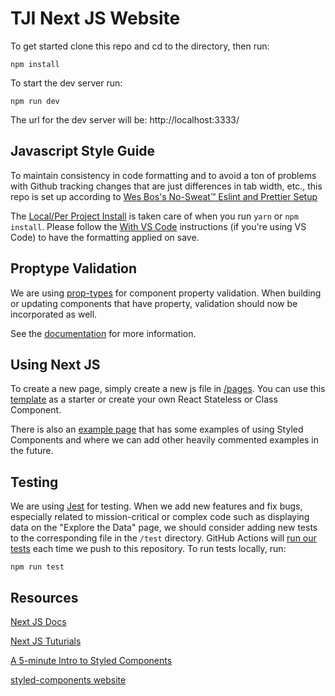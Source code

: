 # TJI Next JS Website

To get started clone this repo and cd to the directory, then run:

`npm install`

To start the dev server run:

`npm run dev`

The url for the dev server will be: http://localhost:3333/

## Javascript Style Guide

To maintain consistency in code formatting and to avoid a ton of problems with Github tracking changes that are just differences in tab width, etc., this repo is set up according to [Wes Bos's No-Sweat™ Eslint and Prettier Setup](https://github.com/wesbos/eslint-config-wesbos)

The [Local/Per Project Install](https://github.com/wesbos/eslint-config-wesbos) is taken care of when you run `yarn` or `npm install`. Please follow the [With VS Code](https://github.com/wesbos/eslint-config-wesbos) instructions (if you're using VS Code) to have the formatting applied on save.

## Proptype Validation

We are using [prop-types](https://www.npmjs.com/package/prop-types) for component property validation. When building or updating components that have property, validation should now be incorporated as well.

See the [documentation](https://reactjs.org/docs/typechecking-with-proptypes.html) for more information.

## Using Next JS

To create a new page, simply create a new js file in [/pages](./pages). You can use this [template](./pages/_template-page.js) as a starter or create your own React Stateless or Class Component.

There is also an [example page](./pages/example-page.js) that has some examples of using Styled Components and where we can add other heavily commented examples in the future.

## Testing

We are using [Jest](https://jestjs.io/) for testing. When we add new features and fix bugs, especially related to mission-critical or complex code such as displaying data on the "Explore the Data" page, we should consider adding new tests to the corresponding file in the `/test` directory. GitHub Actions will [run our tests](.github/workflows/jest.yml) each time we push to this repository. To run tests locally, run:

`npm run test`

## Resources

[Next JS Docs](https://nextjs.org/docs)

[Next JS Tuturials](https://nextjs.org/learn/)

[A 5-minute Intro to Styled Components](https://medium.freecodecamp.org/a-5-minute-intro-to-styled-components-41f40eb7cd55)

[styled-components website](https://www.styled-components.com/)
